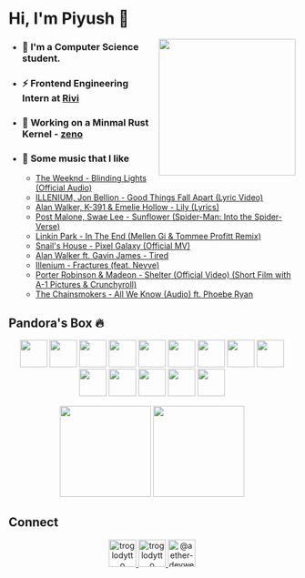 # Hi, I'm Piyush 👋

<img align='right' src="https://cutt.ly/lnfmbqL" width="240">

- ### 🏫 I'm a Computer Science student.
- ### ⚡ Frontend Engineering Intern at [Rivi](https://rivi.co/)
- ### 🦄 Working on a Minmal Rust Kernel - [zeno](https://github.com/aether-devweb/zeno)
- ### 🎵 Some music that I like
    <!-- BLOG-POST-LIST:START -->
    - [The Weeknd - Blinding Lights (Official Audio)](https://www.youtube.com/watch?v=fHI8X4OXluQ)
    - [ILLENIUM, Jon Bellion - Good Things Fall Apart (Lyric Video)](https://www.youtube.com/watch?v=J9Zjgb03FMQ)
    - [Alan Walker, K-391 & Emelie Hollow - Lily (Lyrics)](https://www.youtube.com/watch?v=kTJbE3sfvlI)
    - [Post Malone, Swae Lee - Sunflower (Spider-Man: Into the Spider-Verse)](https://www.youtube.com/watch?v=ApXoWvfEYVU)
    - [Linkin Park - In The End (Mellen Gi & Tommee Profitt Remix)](https://www.youtube.com/watch?v=WNeLUngb-Xg)
    - [Snail's House - Pixel Galaxy (Official MV)](https://www.youtube.com/watch?v=3nlSDxvt6JU)
    - [Alan Walker ft. Gavin James - Tired](https://www.youtube.com/watch?v=g4hGRvs6HHU)
    - [Illenium - Fractures (feat. Nevve)](https://www.youtube.com/watch?v=ZCu2gwLj9ok)
    - [Porter Robinson & Madeon - Shelter (Official Video) (Short Film with A-1 Pictures & Crunchyroll)](https://www.youtube.com/watch?v=fzQ6gRAEoy0)
    - [The Chainsmokers - All We Know (Audio) ft. Phoebe Ryan](https://www.youtube.com/watch?v=lEi_XBg2Fpk)
    <!-- BLOG-POST-LIST:END -->

## Pandora's Box 🔥

<p align="center">
    <img height="48" width="48" src="https://cutt.ly/qhUXKYp" />
    <img height="48" width="48" src="https://cutt.ly/phUXVJx" />
    <img height="48" width="48" src="https://cutt.ly/1hUX1az" />
    <img height="48" width="48" src="https://cutt.ly/chUX9vG" />
    <img height="48" width="48" src="https://cutt.ly/BvOKUon">
    <img height="48" width="48" src="https://cutt.ly/kvOLjhg">
    <img height="48" width="48" src="https://cutt.ly/0vOK6Xf">
    <img height="48" width="48" src="https://cutt.ly/DhUX4hd" />
    <img height="48" width="48" src="https://cutt.ly/xhUCyFt" />
    <img height="48" width="48" src="https://cutt.ly/LhUCwLi" />
    <img height="48" width="48" src="https://cutt.ly/ohUXfm2" />
    <img height="48" width="48" src="https://cutt.ly/dhUZ9V9" />
    <img height="48" width="48" src="https://cutt.ly/DhUXg0n" />
    <img height="48" width="48" src="https://cutt.ly/ohUXkQ6" />
</p>

<p align="center">
<img height="160" src="https://github-readme-stats.vercel.app/api?username=aether-devweb&count_private=true&show_icons=true&hide=issues&theme=vue&custom_title=My%20Github%20Stats&border_color=41b883&border_radius=15"></img>
<img height="160" src="https://github-readme-stats.vercel.app/api/top-langs?username=aether-devweb&show_icons=true&locale=en&layout=compact&hide=cmake,html&theme=vue&border_color=41b883&border_radius=15"></img>
</p>

## Connect
<p align="center">
  <a href="https://twitter.com/troglodytto" target="blank">
    <img src="https://cutt.ly/mnfmrxh" alt="troglodytto" width="48" />
  </a>
  <a href="https://instagram.com/troglodytto" target="blank">
    <img src="https://cutt.ly/CnfmoSv" alt="troglodytto" width="48" />
  </a>
  <a href="https://medium.com/@aether-devweb" target="blank">
    <img src="https://cutt.ly/gnfmabL" alt="@aether-devweb" width="48" />
  </a>
</p>
